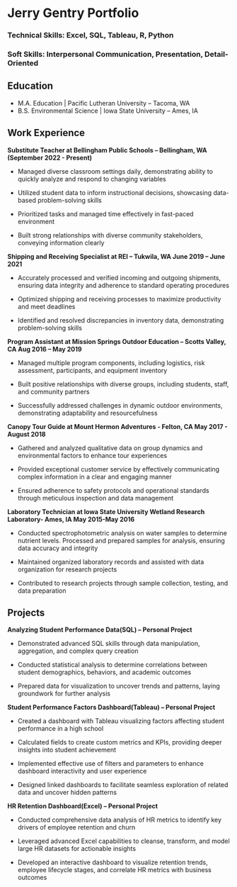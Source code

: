 # Jerry Gentry Portfolio

### Technical Skills: Excel, SQL, Tableau, R, Python
### Soft Skills: Interpersonal Communication, Presentation, Detail-Oriented

## Education
- M.A. Education |             Pacific Lutheran University – Tacoma, WA       
- B.S. Environmental Science | Iowa State University – Ames, IA

## Work Experience
**Substitute Teacher at Bellingham Public Schools – Bellingham, WA	(September 2022 - Present)**

- Managed diverse classroom settings daily, demonstrating ability to quickly analyze and respond to changing variables

- Utilized student data to inform instructional decisions, showcasing data-based problem-solving skills

- Prioritized tasks and managed time effectively in fast-paced environment

- Built strong relationships with diverse community stakeholders, conveying information clearly

**Shipping and Receiving Specialist at REI – Tukwila, WA 	June 2019 – June 2021**

- Accurately processed and verified incoming and outgoing shipments, ensuring data integrity and adherence to standard operating procedures

- Optimized shipping and receiving processes to maximize productivity and meet deadlines

- Identified and resolved discrepancies in inventory data, demonstrating problem-solving skills

**Program Assistant at Mission Springs Outdoor Education – Scotts Valley, CA 	Aug 2016 – May 2019**

- Managed multiple program components, including logistics, risk assessment, participants, and equipment inventory

- Built positive relationships with diverse groups, including students, staff, and community partners

- Successfully addressed challenges in dynamic outdoor environments, demonstrating adaptability and resourcefulness

**Canopy Tour Guide at Mount Hermon Adventures - Felton, CA May 2017 - August 2018**

- Gathered and analyzed qualitative data on group dynamics and environmental factors to enhance tour experiences

- Provided exceptional customer service by effectively communicating complex information in a clear and engaging manner

- Ensured adherence to safety protocols and operational standards through meticulous inspection and data management

**Laboratory Technician at Iowa State University Wetland Research Laboratory- Ames, IA May 2015-May 2016**

- Conducted spectrophotometric analysis on water samples to determine nutrient levels. Processed and prepared samples for analysis, ensuring data accuracy and integrity

- Maintained organized laboratory records and assisted with data organization for research projects

- Contributed to research projects through sample collection, testing, and data preparation

## Projects

**Analyzing Student Performance Data(SQL) – Personal Project**

- Demonstrated advanced SQL skills through data manipulation, aggregation, and complex query creation

- Conducted statistical analysis to determine correlations between student demographics, behaviors, and academic outcomes

- Prepared data for visualization to uncover trends and patterns, laying groundwork for further analysis

**Student Performance Factors Dashboard(Tableau) – Personal Project**

- Created a dashboard with Tableau visualizing factors affecting student performance in a high school

- Calculated fields to create custom metrics and KPIs, providing deeper insights into student achievement

- Implemented effective use of filters and parameters to enhance dashboard interactivity and user experience

- Designed linked dashboards to facilitate seamless exploration of related data and uncover hidden patterns

**HR Retention Dashboard(Excel) – Personal Project**

- Conducted comprehensive data analysis of HR metrics to identify key drivers of employee retention and churn

- Leveraged advanced Excel capabilities to cleanse, transform, and model large HR datasets for actionable insights

- Developed an interactive dashboard to visualize retention trends, employee lifecycle stages, and correlate HR metrics with business outcomes

